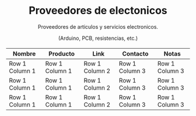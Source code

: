 <h1 align="center" style="margin-top: 0px;">Proveedores de electonicos</h1>
<p align="center" >Proveedores de articulos y servicios electronicos.</p>
<p align="center" >(Arduino, PCB, resistencias, etc.)</p>

<h1 align="center" style="margin-top: 0px;"></h1>

<div align="center" >
  
| Nombre | Producto | Link | Contacto | Notas |
| --------------- | --------------- | --------------- | --------------- | --------------- |
| Row 1 Column 1 | Row 1 Column 1 | Row 1 Column 2 | Row 1 Column 3 | Row 1 Column 3 |
| Row 1 Column 1 | Row 1 Column 1 | Row 1 Column 2 | Row 1 Column 3 | Row 1 Column 3 |
| Row 1 Column 1 | Row 1 Column 1 | Row 1 Column 2 | Row 1 Column 3 | Row 1 Column 3 |
  
</div>

<h1 align="center" style="margin-top: 0px;"></h1>

